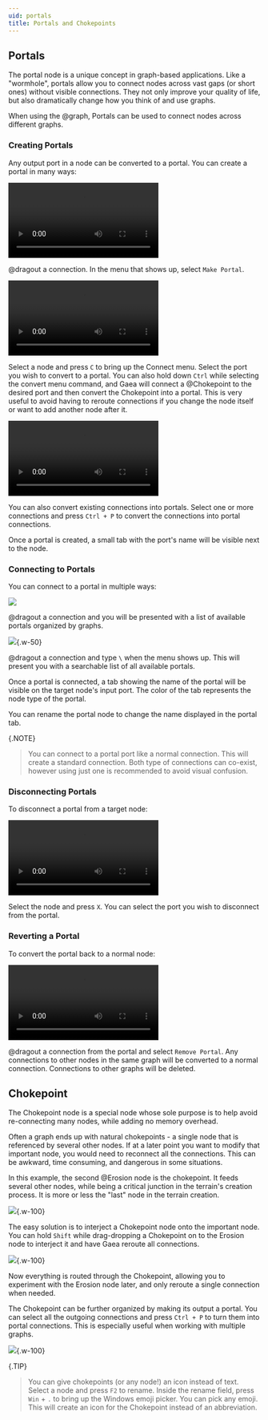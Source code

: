 ```yaml
---
uid: portals
title: Portals and Chokepoints
---
```


## Portals

The portal node is a unique concept in graph-based applications. Like a "wormhole", portals allow you to connect nodes across vast gaps (or short ones) without visible connections. They not only improve your quality of life, but also dramatically change how you think of and use graphs.

When using the @graph, Portals can be used to connect nodes across different graphs.

### Creating Portals
Any output port in a node can be converted to a portal. You can create a portal in many ways:

<video controls><source src="/mp4/cnv-portal-create.mp4" type="video/mp4"></video>

@dragout a connection. In the menu that shows up, select `Make Portal`.

<video controls><source src="/mp4/cnv-portal-create-c.mp4" type="video/mp4"></video>

Select a node and press `C` to bring up the Connect menu. Select the port you wish to convert to a portal. You can also hold down `Ctrl` while selecting the convert menu command, and Gaea will connect a @Chokepoint to the desired port and then convert the Chokepoint into a portal. This is very useful to avoid having to reroute connections if you change the node itself or want to add another node after it.

<video controls><source src="/mp4/cnv-portal-convert.mp4" type="video/mp4"></video>

You can also convert existing connections into portals. Select one or more connections and press `Ctrl + P` to convert the connections into portal connections.


Once a portal is created, a small tab with the port's name will be visible next to the node.


### Connecting to Portals

You can connect to a portal in multiple ways:

![](/images/ui/portal-menu.webp)

@dragout a connection and you will be presented with a list of available portals organized by graphs.

![](/images/ui/search-portals.webp){.w-50}

@dragout a connection and type `\` when the menu shows up. This will present you with a searchable list of all available portals.

Once a portal is connected, a tab showing the name of the portal will be visible on the target node's input port. The color of the tab represents the node type of the portal.

You can rename the portal node to change the name displayed in the portal tab.

{.NOTE}
> You can connect to a portal port like a normal connection. This will create a standard connection. Both type of connections can co-exist, however using just one is recommended to avoid visual confusion.


### Disconnecting Portals

To disconnect a portal from a target node:

<video controls><source src="/mp4/cnv-portal-disconnect.mp4" type="video/mp4"></video>

Select the node and press `X`. You can select the port you wish to disconnect from the portal.

### Reverting a Portal

To convert the portal back to a normal node:

<video controls><source src="/mp4/cnv-portal-remove.mp4" type="video/mp4"></video>

@dragout a connection from the portal and select `Remove Portal`. Any connections to other nodes in the same graph will be converted to a normal connection. Connections to other graphs will be deleted.

## Chokepoint

The Chokepoint node is a special node whose sole purpose is to help avoid re-connecting many nodes, while adding no memory overhead.

Often a graph ends up with natural chokepoints - a single node that is referenced by several other nodes. If at a later point you want to modify that important node, you would need to reconnect all the connections. This can be awkward, time consuming, and dangerous in some situations.

In this example, the second @Erosion node is the chokepoint. It feeds several other nodes, while being a critical junction in the terrain's creation process. It is more or less the "last" node in the terrain creation.

![](/images/ref/choke_1.webp){.w-100}

The easy solution is to interject a Chokepoint node onto the important node. You can hold `Shift` while drag-dropping a Chokepoint on to the Erosion node to interject it and have Gaea reroute all connections.


![](/images/ref/choke_2.webp){.w-100}

Now everything is routed through the Chokepoint, allowing you to experiment with the Erosion node later, and only reroute a single connection when needed.

The Chokepoint can be further organized by making its output a portal. You can select all the outgoing connections and press `Ctrl + P` to turn them into portal connections. This is especially useful when working with multiple graphs.

![](/images/ref/choke_3.webp){.w-100}

{.TIP}
> You can give chokepoints (or any node!) an icon instead of text. Select a node and press `F2` to rename. Inside the rename field, press `Win` + `.` to bring up the Windows emoji picker. You can pick any emoji. This will create an icon for the Chokepoint instead of an abbreviation. 